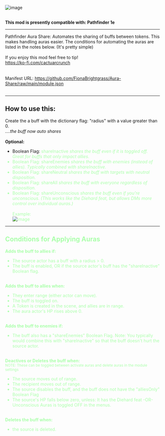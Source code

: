 ![image](https://i.imgur.com/Up1jqTJ.png)

  <br>
<strong>This mod is presently compatible with: Pathfinder 1e</strong>  <br>

---

Pathfinder Aura Share: Automates the sharing of buffs between tokens. This makes handling auras easier. The conditions for automating the auras are listed in the notes below. (It's pretty simple)  <br>
  <br>
If you enjoy this mod feel free to tip! <br>
https://ko-fi.com/cactuarcrunch  <br>
  <br>
  <br>
Manifest URL: https://github.com/FionaBrightgrass/Aura-Share/raw/main/module.json  <br>
  <br>
  
---
## How to use this: <br>
Create the a buff with the dictionary flag: "radius" with a value greater than 0. <br>
<em>....the buff  now auto shares</em>  <br>  <br>
<strong>Optional:</strong>  <br>
- Boolean Flag: <font color="#AAFFAA">shareInactive    <em>shares the buff even if it is toggled off. Great for buffs that only impact allies.</em>  <br>
- Boolean Flag: shareEnemies     <em>shares the buff with enemies (instead of allies). Typically combined with shareInactive.</em>  <br>
- Boolean Flag: shareNeutral     <em>shares the buff with targets with neutral disposition.</em>  <br>
- Boolean Flag: shareAll         <em>shares the buff with everyone regardless of disposition.</em>  <br>
- Boolean Flag: shareUnconscious <em>shares the buff even if you're unconscious. (This works like the Diehard feat, but allows DMs more control over individual auras.)</em>  <br>  <br>
Example:  <br>
![image](https://i.imgur.com/zRj6ITb.png)
  <br>

---
## Conditions for Applying Auras  <br>
<strong>Adds the buff to allies if:</strong>  <br>
- The source actor has a buff with a radius > 0.  <br>
- The buff is enabled, OR if the source actor's buff has the "shareInactive" Boolean flag.  <br>
  <br>
  
<strong>Adds the buff to allies when:</strong>  <br>
- They enter range (either actor can move).  <br>
- The buff is toggled on.  <br>
- A Token is created in the scene, and allies are in range.  <br>
- The aura actor's HP rises above 0.  <br>
  <br>
  
<strong>Adds the buff to enemies if:</strong>  <br>
- The buff also has a "shareEnemies" Boolean Flag. Note: You typically would combine this with "shareInactive" so that the buff doesn't hurt the source actor.  <br>
   <br>

<strong>Deactives or Deletes the buff when:</strong>  <br>
<sub>NOTE: These can be toggled between activate auras and delete auras in the module settings</sub>  <br>
- The source moves out of range.  <br>
- The recipient moves out of range.  <br>
- The source disables the buff, and the buff does not have the "alliesOnly" Boolean Flag  <br>
- The source's HP falls below zero, unless: It has the Diehard feat -OR- Unconscious Auras is toggled OFF in the menus.  <br>
  <br>
  
<strong>Deletes the buff when:</strong>  <br>
- the source is deleted.  <br>
  <br>
